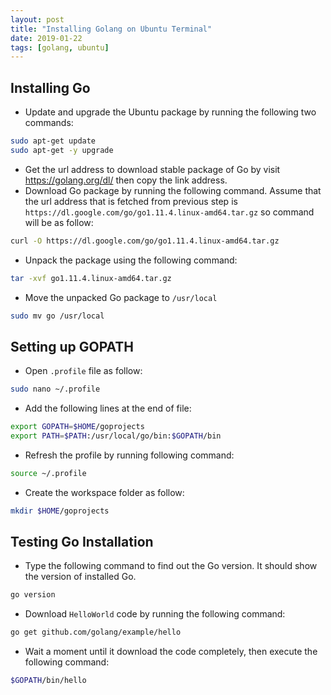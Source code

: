 ```yaml
---
layout: post
title: "Installing Golang on Ubuntu Terminal"
date: 2019-01-22
tags: [golang, ubuntu]
---
```


## Installing Go

* Update and upgrade the Ubuntu package by running the following two commands:
```bash
sudo apt-get update
sudo apt-get -y upgrade
```
* Get the url address to download stable package of Go by visit <https://golang.org/dl/> then copy the link address.
* Download Go package by running the following command. Assume that the url address that is fetched from previous step is `https://dl.google.com/go/go1.11.4.linux-amd64.tar.gz` so command will be as follow:
```bash
curl -O https://dl.google.com/go/go1.11.4.linux-amd64.tar.gz
```
* Unpack the package using the following command:
```bash
tar -xvf go1.11.4.linux-amd64.tar.gz
```
* Move the unpacked Go package to `/usr/local`
```bash
sudo mv go /usr/local
```

## Setting up GOPATH

* Open ``.profile`` file as follow:
```bash
sudo nano ~/.profile
```
* Add the following lines at the end of file:
```bash
export GOPATH=$HOME/goprojects
export PATH=$PATH:/usr/local/go/bin:$GOPATH/bin
```
* Refresh the profile by running following command:
```bash
source ~/.profile
```
* Create the workspace folder as follow:
```bash
mkdir $HOME/goprojects
```

## Testing Go Installation

* Type the following command to find out the Go version. It should show the version of installed Go.
```bash
go version
```
* Download ``HelloWorld`` code by running the following command:
```bash
go get github.com/golang/example/hello
```
* Wait a moment until it download the code completely, then execute the following command:
```bash
$GOPATH/bin/hello
```